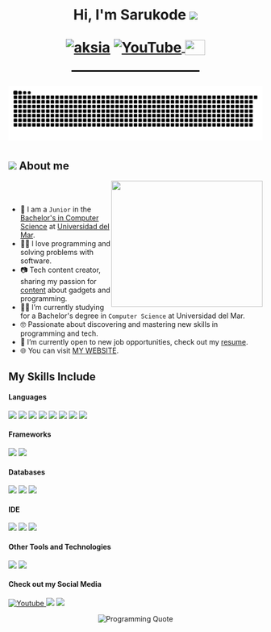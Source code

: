 <h1 align="center">Hi, I'm Sarukode <img src="https://media.giphy.com/media/hvRJCLFzcasrR4ia7z/giphy.gif" width="35">
  <p align="center">
<a href="https://www.linkedin.com/in/salvador-luengas-7b8020316/" target="blank"><img align="center" src="https://cdn.jsdelivr.net/npm/simple-icons@3.0.1/icons/linkedin.svg" alt="aksia" height="30" width="40" /></a>
<a href="https://www.youtube.com/@Sarukode" target="blank"><img align="center" src="https://cdn.jsdelivr.net/npm/simple-icons@3.0.1/icons/youtube.svg" alt="YouTube" height="30" width="40" /</a>
<a href = "mailto: teclagg051123@gmail.com"><img align="center" src="https://simpleicons.org/icons/gmail.svg" height="30" width="40" /></a>
</p>
</p>
<hr style="width:50%; margin:auto; border:1px solid #000;">
<p align = "center">
	<img src = "https://github.com/7oSkaaa/7oSkaaa/blob/output/github-contribution-grid-snake.svg?" alt = "Snake Game"/>
</p>


## <img src="https://images-wixmp-ed30a86b8c4ca887773594c2.wixmp.com/f/d7342616-47df-4f4a-a9ff-adc5532cb145/ddo4cx5-1a7dde25-fa11-4e54-a7e2-972772b3ca4d.gif?token=eyJ0eXAiOiJKV1QiLCJhbGciOiJIUzI1NiJ9.eyJzdWIiOiJ1cm46YXBwOjdlMGQxODg5ODIyNjQzNzNhNWYwZDQxNWVhMGQyNmUwIiwiaXNzIjoidXJuOmFwcDo3ZTBkMTg4OTgyMjY0MzczYTVmMGQ0MTVlYTBkMjZlMCIsIm9iaiI6W1t7InBhdGgiOiJcL2ZcL2Q3MzQyNjE2LTQ3ZGYtNGY0YS1hOWZmLWFkYzU1MzJjYjE0NVwvZGRvNGN4NS0xYTdkZGUyNS1mYTExLTRlNTQtYTdlMi05NzI3NzJiM2NhNGQuZ2lmIn1dXSwiYXVkIjpbInVybjpzZXJ2aWNlOmZpbGUuZG93bmxvYWQiXX0.Wmdp6FXPx1O7X3Zf0l3KL9IfzOPAV6UgHUFn01qTCls" width="50px"> About me
<picture><img align="right" src="https://i.pinimg.com/originals/72/0c/c4/720cc43d757ee638ad5054a05220fafe.gif" width="300" height="250" style="object-fit: contain;" /></picture>


<br><br>
- :school: I am a `Junior` in the [Bachelor's in Computer Science](https://www.umar.mx/lic_informatica.html#perfil_egresado) at [Universidad del Mar](https://www.umar.mx/).
- :technologist: I love programming and solving problems with software.
- :camera: Tech content creator, sharing my passion for <a href="https://www.youtube.com/@Sarukode">content</a> about gadgets and programming.
- :student: I’m currently studying for a Bachelor's degree in `Computer Science` at Universidad del Mar.
- :nerd_face: Passionate about discovering and mastering new skills in programming and tech.
- :page_facing_up: I’m currently open to new job opportunities, check out my [resume](https://github.com/Sarukode/Sarukode.github.io/blob/main/Documents/CV_SalvadorSachezLuengas.pdf).
- :globe_with_meridians: You can visit [MY WEBSITE](https://sarukode.github.io/).
  </br>
## My Skills Include
<h4>Languages</h4>
<span>
  <img src="https://img.shields.io/badge/HTML5-E34F26?style=for-the-badge&logo=html5&logoColor=white">
  <img src="https://img.shields.io/badge/CSS3-1572B6?style=for-the-badge&logo=css3&logoColor=white">
  <img src="https://img.shields.io/badge/JavaScript-F7DF1E?style=for-the-badge&logo=javascript&logoColor=black">
  <img src="https://img.shields.io/badge/Java-ED8B00?style=for-the-badge&logo=java&logoColor=white">
  <img src="https://img.shields.io/badge/Python-3776AB?style=for-the-badge&logo=python&logoColor=white">
  <img src="https://img.shields.io/badge/C-00599C?style=for-the-badge&logo=c&logoColor=white">
  <img src="https://img.shields.io/badge/C%23-239120?style=for-the-badge&logo=c-sharp&logoColor=white">
  <img src="https://img.shields.io/badge/PHP-777BB4?style=for-the-badge&logo=php&logoColor=white">
</span>


<h4>Frameworks</h4>
<span>
  <img src="https://img.shields.io/badge/Bootstrap-563D7C?style=for-the-badge&logo=bootstrap&logoColor=white">
  <img src="https://img.shields.io/badge/Node.js-339933?style=for-the-badge&logo=node.js&logoColor=white">
</span>


<h4>Databases</h4>
<span>
  <img src="https://img.shields.io/badge/MySQL-4479A1?style=for-the-badge&logo=mysql&logoColor=white">
  <img src="https://img.shields.io/badge/MariaDB-003545?style=for-the-badge&logo=mariadb&logoColor=white">
  <img src="https://img.shields.io/badge/PostgreSQL-336791?style=for-the-badge&logo=postgresql&logoColor=white">
</span>


<h4>IDE</h4>
<span>
  <img src="https://img.shields.io/badge/Android_Studio-3DDC84?style=for-the-badge&logo=android-studio&logoColor=white">
  <img src="https://img.shields.io/badge/Visual_Studio_Code-0078D4?style=for-the-badge&logo=visual-studio-code&logoColor=white">
  <img src="https://img.shields.io/badge/Eclipse-2C2255?style=for-the-badge&logo=eclipse&logoColor=white">
</span>


<h4> Other Tools and Technologies </h4>
<span>
<img src="https://img.shields.io/badge/GitHub_Desktop-000000?style=for-the-badge&logo=github&logoColor=white">
  <img src="https://img.shields.io/badge/Xampp-F37623?style=for-the-badge&logo=xampp&logoColor=white">
<h4>Check out my Social Media</h4>
<a href="https://www.youtube.com/@Sarukode">
  <img src="https://img.shields.io/badge/YouTube-%23FF0000.svg?style=for-the-badge&logo=YouTube&logoColor=white" alt="Youtube">
</a>

</span>
<img src="https://github-readme-stats.vercel.app/api?username=Sarukode&show_icons=true&theme=tokyonight" />

<img src="https://github-readme-stats.vercel.app/api/top-langs/?username=Sarukode&layout=compact&theme=tokyonight" />

<p align="center">
  <img src="https://quotes-github-readme.vercel.app/api?type=horizontal&theme=tokyonight&animation=grow_out_in&quoteCategory=programming" alt="Programming Quote" />
</p>


